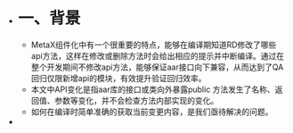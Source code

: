 - # 一、背景
	- MetaX组件化中有一个很重要的特点，能够在编译期知道RD修改了哪些api方法，这样在修改或删除方法时会给出相应的提示并中断编译。通过在整个开发期间不修改api方法，能够保证aar接口向下兼容，从而达到了QA回归仅限新增api的模块，有效提升验证回归效率。
	- 本文中API变化是指aar库的接口或类向外暴露public 方法发生了名称、返回值、参数等变化，并不会检查方法内部实现的变化。
	- 如何在编译时简单准确的获取当前变更内容，是我们亟待解决的问题。
-